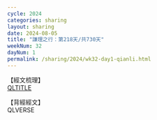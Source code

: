 ```yaml
---
cycle: 2024
categories: sharing
layout: sharing
date: 2024-08-05
title: "謙理之行：第218天/共730天"
weekNum: 32
dayNum: 1
permalink: /sharing/2024/wk32-day1-qianli.html
---
```

【經文梳理】  
[QLTITLE](QLLINK)

【背經經文】  
QLVERSE
